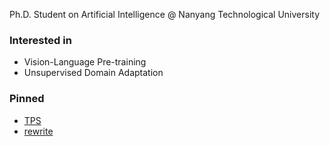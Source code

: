 Ph.D. Student on Artificial Intelligence @ Nanyang Technological University 

### Interested in
- Vision-Language Pre-training
- Unsupervised Domain Adaptation

### Pinned
- [TPS](https://github.com/xing0047/TPS)
- [rewrite](https://github.com/xing0047/rewrite)
<!--
**xing0047/xing0047** is a ✨ _special_ ✨ repository because its `README.md` (this file) appears on your GitHub profile.

Here are some ideas to get you started:

- 🔭 I’m currently working on ...
- 🌱 I’m currently learning ...
- 👯 I’m looking to collaborate on ...
- 🤔 I’m looking for help with ...
- 💬 Ask me about ...
- 📫 How to reach me: ...
- 😄 Pronouns: ...
- ⚡ Fun fact: ...
-->
